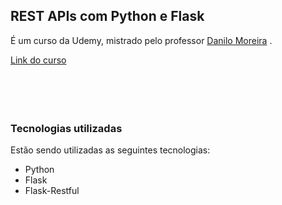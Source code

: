 ## REST APIs com Python e Flask
É um curso da Udemy, mistrado pelo professor [Danilo Moreira](https://www.linkedin.com/in/odanilomoreira/) . 

[Link do curso](https://www.udemy.com/course/rest-apis-com-python-e-flask/)  <br/> <br/> <br/> <br/> <br/>




### Tecnologias utilizadas
Estão sendo utilizadas as seguintes tecnologias:
- Python
- Flask
- Flask-Restful
